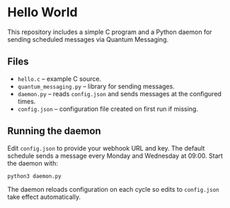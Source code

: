 # Hello World

This repository includes a simple C program and a Python daemon for sending
scheduled messages via Quantum Messaging.

## Files

- `hello.c` – example C source.
- `quantum_messaging.py` – library for sending messages.
- `daemon.py` – reads `config.json` and sends messages at the configured times.
- `config.json` – configuration file created on first run if missing.

## Running the daemon

Edit `config.json` to provide your webhook URL and key. The default schedule
sends a message every Monday and Wednesday at 09:00. Start the daemon with:

```bash
python3 daemon.py
```

The daemon reloads configuration on each cycle so edits to `config.json`
take effect automatically.
